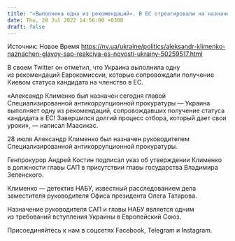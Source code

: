 ```yaml
---
title: "«Выполнена одна из рекомендаций». В ЕС отреагировали на назначении Клименко главой САП"
date: Thu, 28 Jul 2022 14:56:00 +0300
draft: false
---
```

Источник: Новое Время https://nv.ua/ukraine/politics/aleksandr-klimenko-naznachen-glavoy-sap-reakciya-es-novosti-ukrainy-50259517.html


 В своем Twitter он отметил, что Украина выполнила одну из рекомендаций Еврокомиссии, которые сопровождали получение Киевом статуса кандидата на членство в ЕС.

«Александр Клименко был назначен сегодня главой Специализированной антикоррупционной прокуратуры — Украина выполняет одну из рекомендаций, сопровождавших получение статуса кандидата в ЕС! Завершился долгий процесс отбора, который дает свои уроки», — написал Маасикас.

28 июля Александр Клименко был назначен руководителем Специализированной антикоррупционной прокуратуры.

Генпрокурор Андрей Костин подписал указ об утверждении Клименко в должности главы САП в присутствии главы государства Владимира Зеленского.

Клименко — детектив НАБУ, известный расследованием дела заместителя руководителя Офиса президента Олега Татарова.

Назначение руководителя САП и главы НАБУ является одним из требований вступления Украины в Европейский Союз.

Присоединяйтесь к нам в соцсетях Facebook, Telegram и Instagram.
